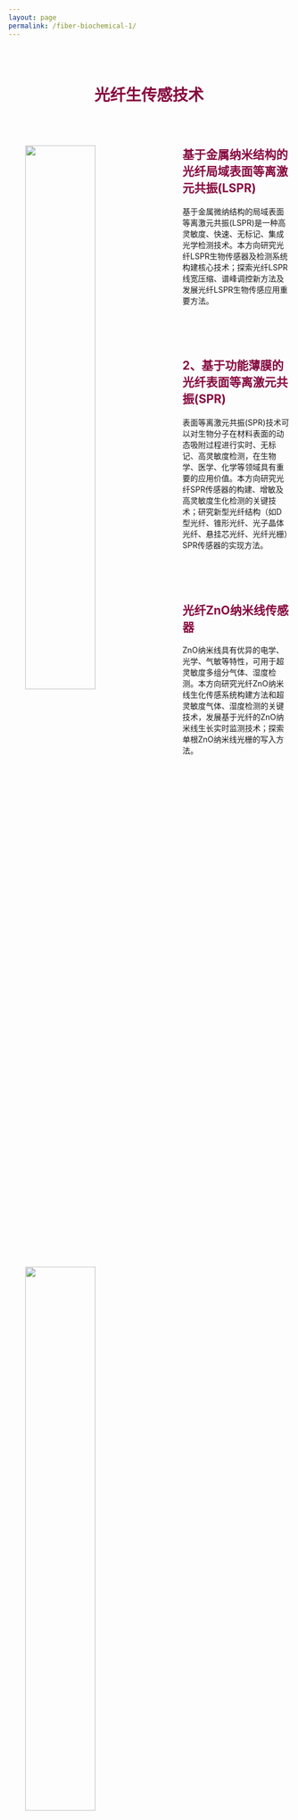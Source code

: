 ```yaml
---
layout: page
permalink: /fiber-biochemical-1/
---
```


<h1 style="color: #870A40; padding-top: 2.5rem; padding-bottom: 0.8rem; text-align:center;">光纤生传感技术</h1>


<div class="wrap clearfix">
    <img src="{{ site.baseurl }}/images/W-1.jpg" style="float: left; width: 50%; margin: 15px; padding: 15px;" >
    <h2 style="color: #870A40;padding-top: 1.9rem;">基于金属纳米结构的光纤局域表面等离激元共振(LSPR)</h2> 
    <ul>    
    基于金属微纳结构的局域表面等离激元共振(LSPR)是一种高灵敏度、快速、无标记、集成光学检测技术。本方向研究光纤LSPR生物传感器及检测系统构建核心技术；探索光纤LSPR线宽压缩、谱峰调控新方法及发展光纤LSPR生物传感应用重要方法。
    <ul>
</div>

<br>

<div class="wrap clearfix">
    <img src="{{ site.baseurl }}/images/D-shape.jpg" style="float: left; width: 50%; margin: 15px; padding: 15px;" >
    <h2 style="color: #870A40;padding-top: 1.9rem;">2、基于功能薄膜的光纤表面等离激元共振(SPR)</h2>
    <p>
    表面等离激元共振(SPR)技术可以对生物分子在材料表面的动态吸附过程进行实时、无标记、高灵敏度检测，在生物学、医学、化学等领域具有重要的应用价值。本方向研究光纤SPR传感器的构建、增敏及高灵敏度生化检测的关键技术；研究新型光纤结构（如D型光纤、锥形光纤、光子晶体光纤、悬挂芯光纤、光纤光栅）SPR传感器的实现方法。
    </p>
</div>

<br>

<div class="wrap clearfix">
    <img src="{{ site.baseurl }}/images/ZnO-699x457.jpg" style="float: left; width: 50%; margin: 15px; padding: 15px;" >
    <h2 style="color: #870A40;padding-top: 1.9rem;">光纤ZnO纳米线传感器</h2>
    <p>
    ZnO纳米线具有优异的电学、光学、气敏等特性，可用于超灵敏度多组分气体、湿度检测。本方向研究光纤ZnO纳米线生化传感系统构建方法和超灵敏度气体、湿度检测的关键技术，发展基于光纤的ZnO纳米线生长实时监测技术；探索单根ZnO纳米线光栅的写入方法。
    </p>
</div>

<br>
